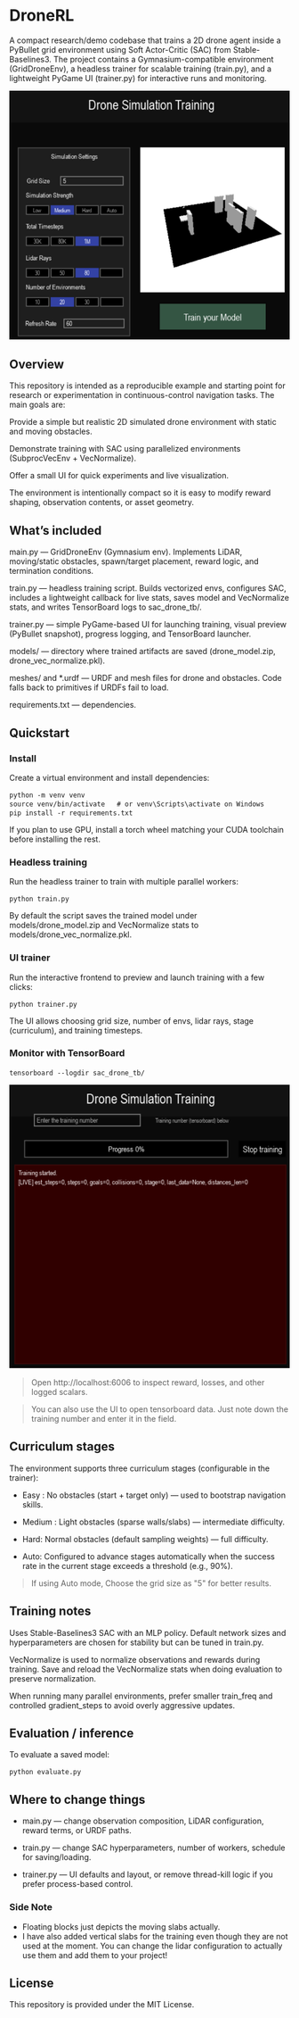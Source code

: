 # DroneRL

A compact research/demo codebase that trains a 2D drone agent inside a PyBullet grid environment using Soft Actor-Critic (SAC) from Stable-Baselines3. The project contains a Gymnasium-compatible environment (GridDroneEnv), a headless trainer for scalable training (train.py), and a lightweight PyGame UI (trainer.py) for interactive runs and monitoring.

![Main Menu](assets/mainimg.png)

## Overview

This repository is intended as a reproducible example and starting point for research or experimentation in continuous-control navigation tasks. The main goals are:

Provide a simple but realistic 2D simulated drone environment with static and moving obstacles.

Demonstrate training with SAC using parallelized environments (SubprocVecEnv + VecNormalize).

Offer a small UI for quick experiments and live visualization.

The environment is intentionally compact so it is easy to modify reward shaping, observation contents, or asset geometry.

## What’s included

main.py — GridDroneEnv (Gymnasium env). Implements LiDAR, moving/static obstacles, spawn/target placement, reward logic, and termination conditions.

train.py — headless training script. Builds vectorized envs, configures SAC, includes a lightweight callback for live stats, saves model and VecNormalize stats, and writes TensorBoard logs to sac_drone_tb/.

trainer.py — simple PyGame-based UI for launching training, visual preview (PyBullet snapshot), progress logging, and TensorBoard launcher.

models/ — directory where trained artifacts are saved (drone_model.zip, drone_vec_normalize.pkl).

meshes/ and *.urdf — URDF and mesh files for drone and obstacles. Code falls back to primitives if URDFs fail to load.

requirements.txt — dependencies.

## Quickstart

### Install

Create a virtual environment and install dependencies:

```
python -m venv venv
source venv/bin/activate   # or venv\Scripts\activate on Windows
pip install -r requirements.txt
```

If you plan to use GPU, install a torch wheel matching your CUDA toolchain before installing the rest.

### Headless training

Run the headless trainer to train with multiple parallel workers:
```
python train.py
```
By default the script saves the trained model under models/drone_model.zip and VecNormalize stats to models/drone_vec_normalize.pkl.

### UI trainer

Run the interactive frontend to preview and launch training with a few clicks:
```
python trainer.py
```
The UI allows choosing grid size, number of envs, lidar rays, stage (curriculum), and training timesteps.

### Monitor with TensorBoard
```
tensorboard --logdir sac_drone_tb/
```
![Training Menu](assets/trainimg.png)

> Open http://localhost:6006 to inspect reward, losses, and other logged scalars.

> You can also use the UI to open tensorboard data. Just note down the training number and enter it in the field.

## Curriculum stages

The environment supports three curriculum stages (configurable in the trainer):

- Easy : No obstacles (start + target only) — used to bootstrap navigation skills.

- Medium : Light obstacles (sparse walls/slabs) — intermediate difficulty.

- Hard: Normal obstacles (default sampling weights) — full difficulty.

- Auto: Configured to advance stages automatically when the success rate in the current stage exceeds a threshold (e.g., 90%).
> If using Auto mode, Choose the grid size as "5" for better results.

## Training notes

Uses Stable-Baselines3 SAC with an MLP policy. Default network sizes and hyperparameters are chosen for stability but can be tuned in train.py.

VecNormalize is used to normalize observations and rewards during training. Save and reload the VecNormalize stats when doing evaluation to preserve normalization.

When running many parallel environments, prefer smaller train_freq and controlled gradient_steps to avoid overly aggressive updates.

## Evaluation / inference

To evaluate a saved model:
```
python evaluate.py
```
## Where to change things

- main.py — change observation composition, LiDAR configuration, reward terms, or URDF paths.

- train.py — change SAC hyperparameters, number of workers, schedule for saving/loading.

- trainer.py — UI defaults and layout, or remove thread-kill logic if you prefer process-based control.

### Side Note
- Floating blocks just depicts the moving slabs actually. 
- I have also added vertical slabs for the training even though they are not used at the moment. You can change the lidar configuration to actually use them and add them to your project!

## License

This repository is provided under the MIT License.
